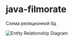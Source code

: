 # java-filmorate
Схема реляционной бд

![Entity Relationship Diagram](https://github.com/AzamatKarabashev/java-filmorate/assets/137682946/3293794c-bf4c-4bae-b034-458cd2e4d6e6)
